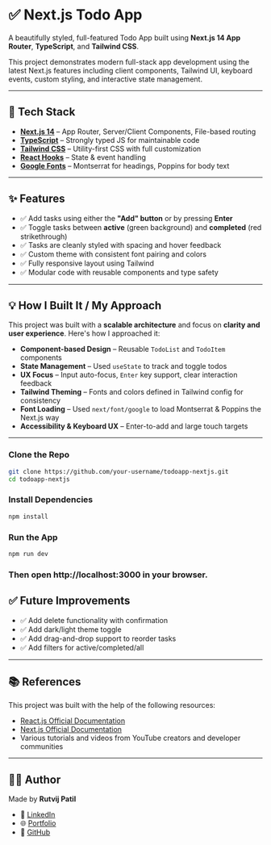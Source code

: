 # ✅ Next.js Todo App

A beautifully styled, full-featured Todo App built using **Next.js 14 App Router**, **TypeScript**, and **Tailwind CSS**.

This project demonstrates modern full-stack app development using the latest Next.js features including client components, Tailwind UI, keyboard events, custom styling, and interactive state management.

---

## 🚀 Tech Stack

- [**Next.js 14**](https://nextjs.org) – App Router, Server/Client Components, File-based routing
- [**TypeScript**](https://www.typescriptlang.org/) – Strongly typed JS for maintainable code
- [**Tailwind CSS**](https://tailwindcss.com) – Utility-first CSS with full customization
- [**React Hooks**](https://reactjs.org/docs/hooks-intro.html) – State & event handling
- [**Google Fonts**](https://fonts.google.com) – Montserrat for headings, Poppins for body text

---

## ✨ Features

- ✅ Add tasks using either the **"Add" button** or by pressing **Enter**
- ✅ Toggle tasks between **active** (green background) and **completed** (red strikethrough)
- ✅ Tasks are cleanly styled with spacing and hover feedback
- ✅ Custom theme with consistent font pairing and colors
- ✅ Fully responsive layout using Tailwind
- ✅ Modular code with reusable components and type safety

---

## 💡 How I Built It / My Approach

This project was built with a **scalable architecture** and focus on **clarity and user experience**. Here's how I approached it:

- **Component-based Design** – Reusable `TodoList` and `TodoItem` components
- **State Management** – Used `useState` to track and toggle todos
- **UX Focus** – Input auto-focus, `Enter` key support, clear interaction feedback
- **Tailwind Theming** – Fonts and colors defined in Tailwind config for consistency
- **Font Loading** – Used `next/font/google` to load Montserrat & Poppins the Next.js way
- **Accessibility & Keyboard UX** – Enter-to-add and large touch targets

---

### Clone the Repo

```bash
git clone https://github.com/your-username/todoapp-nextjs.git
cd todoapp-nextjs
```

### Install Dependencies

```bash
npm install
```

### Run the App

```bash
npm run dev
```
### Then open http://localhost:3000 in your browser.

## ✅ Future Improvements

- ✅ Add delete functionality with confirmation
- ✅ Add dark/light theme toggle
- ✅ Add drag-and-drop support to reorder tasks
- ✅ Add filters for active/completed/all

---

## 📚 References

This project was built with the help of the following resources:

- [React.js Official Documentation](https://reactjs.org/docs/getting-started.html)
- [Next.js Official Documentation](https://nextjs.org/docs)
- Various tutorials and videos from YouTube creators and developer communities

---

## 👨‍💻 Author

Made by **Rutvij Patil**

- 🔗 [LinkedIn](https://linkedin.com/in/rutvij-patil)
- 🌐 [Portfolio](https://rutvijpatil.vercel.app/)
- 🐙 [GitHub](https://github.com/rutvij-patil24)
